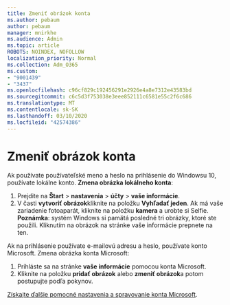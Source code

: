 ```yaml
---
title: Zmeniť obrázok konta
ms.author: pebaum
author: pebaum
manager: mnirkhe
ms.audience: Admin
ms.topic: article
ROBOTS: NOINDEX, NOFOLLOW
localization_priority: Normal
ms.collection: Adm_O365
ms.custom:
- "9001439"
- "3437"
ms.openlocfilehash: c96cf829c192456291e2926e4a8e7312e43583bd
ms.sourcegitcommit: c6c5d3f753038e3eee852111c6581e55c2f6c686
ms.translationtype: MT
ms.contentlocale: sk-SK
ms.lasthandoff: 03/10/2020
ms.locfileid: "42574386"
---
```

# <a name="change-account-picture"></a>Zmeniť obrázok konta

Ak používate používateľské meno a heslo na prihlásenie do Windowsu 10, používate lokálne konto. **Zmena obrázka lokálneho konta**:

1. Prejdite na **Štart** > **nastavenia** > **účty** > **vaše informácie**.
2. V časti **vytvoriť obrázok**kliknite na položku **Vyhľadať jeden**. Ak má vaše zariadenie fotoaparát, kliknite na položku **kamera** a urobte si Selfie. 
    **Poznámka**: systém Windows si pamätá posledné tri obrázky, ktoré ste použili. Kliknutím na obrázok na stránke vaše informácie prepnete na ten.

Ak na prihlásenie používate e-mailovú adresu a heslo, používate konto Microsoft. Zmena obrázka konta Microsoft:

1. Prihláste sa na stránke **vaše informácie** pomocou konta Microsoft.
2. Kliknite na položku **pridať obrázok** alebo **zmeniť obrázok**a potom postupujte podľa pokynov.

[Získajte ďalšie pomocné nastavenia a spravovanie konta Microsoft](https://support.microsoft.com/products/microsoft-account?category=manage-account).
